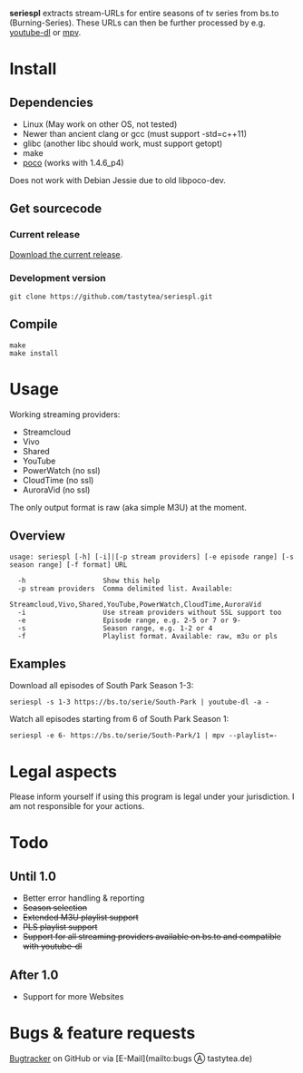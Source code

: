 **seriespl** extracts stream-URLs for entire seasons of tv series from bs.to (Burning-Series). These URLs can then be further processed by e.g. [youtube-dl](https://rg3.github.com/youtube-dl/) or [mpv](https://mpv.io/).

# Install
## Dependencies
 * Linux (May work on other OS, not tested)
 * Newer than ancient clang or gcc (must support -std=c++11)
 * glibc (another libc should work, must support getopt)
 * make
 * [poco](http://pocoproject.org/) (works with 1.4.6_p4)

Does not work with Debian Jessie due to old libpoco-dev.

## Get sourcecode
### Current release
[Download the current release](https://github.com/tastytea/seriespl/releases).

### Development version
    git clone https://github.com/tastytea/seriespl.git

## Compile
    make
    make install

# Usage
Working streaming providers:
 * Streamcloud
 * Vivo
 * Shared
 * YouTube
 * PowerWatch (no ssl)
 * CloudTime (no ssl)
 * AuroraVid (no ssl)

The only output format is raw (aka simple M3U) at the moment.

## Overview
    usage: seriespl [-h] [-i]|[-p stream providers] [-e episode range] [-s season range] [-f format] URL
    
      -h                   Show this help
      -p stream providers  Comma delimited list. Available:
                           Streamcloud,Vivo,Shared,YouTube,PowerWatch,CloudTime,AuroraVid
      -i                   Use stream providers without SSL support too
      -e                   Episode range, e.g. 2-5 or 7 or 9-
      -s                   Season range, e.g. 1-2 or 4
      -f                   Playlist format. Available: raw, m3u or pls

## Examples
Download all episodes of South Park Season 1-3:

    seriespl -s 1-3 https://bs.to/serie/South-Park | youtube-dl -a -

Watch all episodes starting from 6 of South Park Season 1:

    seriespl -e 6- https://bs.to/serie/South-Park/1 | mpv --playlist=-

# Legal aspects
Please inform yourself if using this program is legal under your jurisdiction. I am not responsible for your actions.


# Todo
## Until 1.0
 * Better error handling & reporting
 * ~~Season selection~~
 * ~~Extended M3U playlist support~~
 * ~~PLS playlist support~~
 * ~~Support for all streaming providers available on bs.to and compatible with youtube-dl~~

## After 1.0
 * Support for more Websites

# Bugs & feature requests
[Bugtracker](https://github.com/tastytea/seriespl/issues) on GitHub or via [E-Mail](mailto:bugs Ⓐ tastytea.de)

